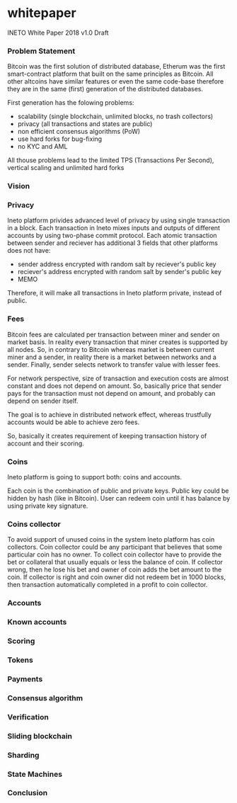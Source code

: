 # whitepaper

INETO White Paper 2018 v1.0 Draft

### Problem Statement

Bitcoin was the first solution of distributed database, Etherum was the first smart-contract platform that built on the same principles as Bitcoin. All other altcoins have similar features or even the same code-base therefore they are in the same (first) generation of the distributed databases. 

First generation has the folowing problems:
* scalability (single blockchain, unlimited blocks, no trash collectors)
* privacy (all transactions and states are public)
* non efficient consensus algorithms (PoW)
* use hard forks for bug-fixing
* no KYC and AML

All thouse problems lead to the limited TPS (Transactions Per Second), vertical scaling and unlimited hard forks

### Vision

### Privacy

Ineto platform privides advanced level of privacy by using single transaction in a block. Each transaction in Ineto mixes inputs and outputs of different accounts by using two-phase commit protocol. Each atomic transaction between sender and reciever has additional 3 fields that other platforms does not have:
* sender address encrypted with random salt by reciever's public key
* reciever's address encrypted with random salt by sender's public key
* MEMO

Therefore, it will make all transactions in Ineto platform private, instead of public. 

### Fees

Bitcoin fees are calculated per transaction between miner and sender on market basis. In reality every transaction that miner creates is supported by all nodes. So, in contrary to Bitcoin whereas market is between current miner and a sender, in reality there is a market between networks and a sender. Finally, sender selects network to transfer value with lesser fees.

For network perspective, size of transaction and execution costs are almost constant and does not depend on amount. So, basically price that sender pays for the transaction must not depend on amount, and probably can depend on sender itself.

The goal is to achieve in distributed network effect, whereas trustfully accounts would be able to achieve zero fees.

So, basically it creates requirement of keeping transaction history of account and their scoring. 

### Coins

Ineto platform is going to support both: coins and accounts.

Each coin is the combination of public and private keys. Public key could be hidden by hash (like in Bitcoin). User can redeem coin until it has balance by using private key signature.

### Coins collector

To avoid support of unused coins in the system Ineto platform has coin collectors. Coin collector could be any participant that believes that some particular coin has no owner. To collect coin collector have to provide the bet or collateral that usually equals or less the balance of coin. If collector wrong, then he lose his bet and owner of coin adds the bet amount to the coin. If collector is right and coin owner did not redeem bet in 1000 blocks, then transaction automatically completed in a profit to coin collector.

### Accounts

### Known accounts

### Scoring

### Tokens

### Payments

### Consensus algorithm

### Verification

### Sliding blockchain

### Sharding

### State Machines

### Conclusion



